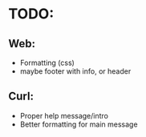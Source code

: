 # TODO:

## Web:
- Formatting (css)
- maybe footer with info, or header

## Curl:
- Proper help message/intro
- Better formatting for main message
